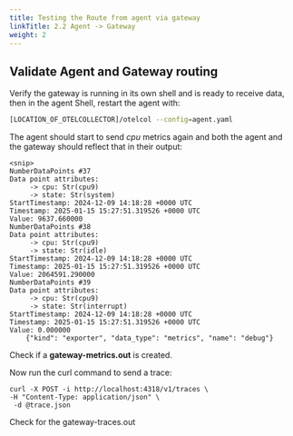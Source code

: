 ```yaml
---
title: Testing the Route from agent via gateway
linkTitle: 2.2 Agent -> Gateway
weight: 2
---
```


## Validate Agent and Gateway routing

Verify the gateway is running in its own shell and is ready to receive data, then in the agent Shell, restart the agent with:

```bash
[LOCATION_OF_OTELCOLLECTOR]/otelcol --config=agent.yaml
```

The agent should start to send *cpu* metrics again and both the agent and the gateway should reflect that in their output:

```text
<snip>
NumberDataPoints #37
Data point attributes:
     -> cpu: Str(cpu9)
     -> state: Str(system)
StartTimestamp: 2024-12-09 14:18:28 +0000 UTC
Timestamp: 2025-01-15 15:27:51.319526 +0000 UTC
Value: 9637.660000
NumberDataPoints #38
Data point attributes:
     -> cpu: Str(cpu9)
     -> state: Str(idle)
StartTimestamp: 2024-12-09 14:18:28 +0000 UTC
Timestamp: 2025-01-15 15:27:51.319526 +0000 UTC
Value: 2064591.290000
NumberDataPoints #39
Data point attributes:
     -> cpu: Str(cpu9)
     -> state: Str(interrupt)
StartTimestamp: 2024-12-09 14:18:28 +0000 UTC
Timestamp: 2025-01-15 15:27:51.319526 +0000 UTC
Value: 0.000000
	{"kind": "exporter", "data_type": "metrics", "name": "debug"}
  ```

Check if a **gateway-metrics.out** is created.

Now run the curl command to send a trace:

```text
curl -X POST -i http://localhost:4318/v1/traces \
-H "Content-Type: application/json" \
 -d @trace.json 
```

Check for the gateway-traces.out
